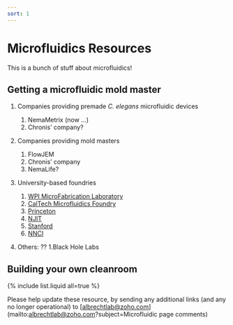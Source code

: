 ```yaml
---
sort: 1
---
```


# Microfluidics Resources

This is a bunch of stuff about microfluidics!

## Getting a microfluidic mold master

1. Companies providing premade _C. elegans_ microfluidic devices
   1. NemaMetrix (now …)
   2. Chronis’ company?

2. Companies providing mold masters
   1. FlowJEM
   2. Chronis’ company
   3. NemaLife?

3. University-based foundries
   1. [WPI MicroFabrication Laboratory](https://wp.wpi.edu/qntl/resources/wpi-microfabrication-lab/)
   2. [CalTech Microfluidics Foundry](kni.caltech.edu)
   3. [Princeton](https://prism-cleanroom.princeton.edu/) 
   4. [NJIT](http://centers.njit.edu/mfc/) 
   5. [Stanford](https://snfexfab.stanford.edu/)
   6. [NNCI](www.nnci.net)

4. Others: ??
   1.Black Hole Labs



## Building your own cleanroom

{% include list.liquid all=true %}


Please help update these resource, by sending any additional links (and any no longer operational) to [albrechtlab@zoho.com](mailto:albrechtlab@zoho.com?subject=Microfluidic page comments)
